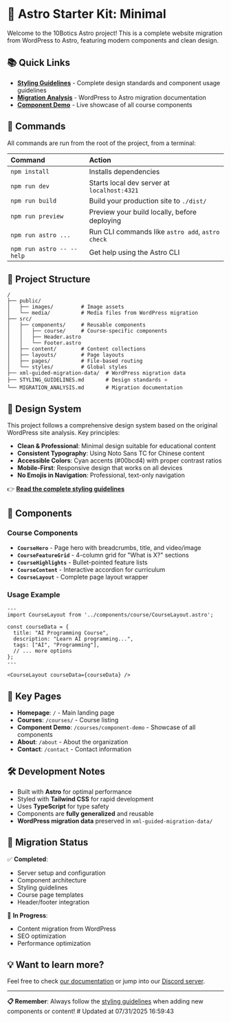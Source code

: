 # 🚀 Astro Starter Kit: Minimal

Welcome to the 10Botics Astro project! This is a complete website migration from WordPress to Astro, featuring modern components and clean design.

## 📚 Quick Links

- **[Styling Guidelines](./STYLING_GUIDELINES.md)** - Complete design standards and component usage guidelines
- **[Migration Analysis](./MIGRATION_ANALYSIS.md)** - WordPress to Astro migration documentation
- **[Component Demo](http://localhost:4322/courses/component-demo)** - Live showcase of all course components

## 🧞 Commands

All commands are run from the root of the project, from a terminal:

| Command                   | Action                                           |
| :------------------------ | :----------------------------------------------- |
| `npm install`             | Installs dependencies                            |
| `npm run dev`             | Starts local dev server at `localhost:4321`      |
| `npm run build`           | Build your production site to `./dist/`          |
| `npm run preview`         | Preview your build locally, before deploying     |
| `npm run astro ...`       | Run CLI commands like `astro add`, `astro check` |
| `npm run astro -- --help` | Get help using the Astro CLI                     |

## 📁 Project Structure

```
/
├── public/
│   ├── images/         # Image assets
│   └── media/          # Media files from WordPress migration
├── src/
│   ├── components/     # Reusable components
│   │   ├── course/     # Course-specific components
│   │   ├── Header.astro
│   │   └── Footer.astro
│   ├── content/        # Content collections
│   ├── layouts/        # Page layouts
│   ├── pages/          # File-based routing
│   └── styles/         # Global styles
├── xml-guided-migration-data/  # WordPress migration data
├── STYLING_GUIDELINES.md       # Design standards ⭐
└── MIGRATION_ANALYSIS.md       # Migration documentation
```

## 🎨 Design System

This project follows a comprehensive design system based on the original WordPress site analysis. Key principles:

- **Clean & Professional**: Minimal design suitable for educational content
- **Consistent Typography**: Using Noto Sans TC for Chinese content
- **Accessible Colors**: Cyan accents (#00bcd4) with proper contrast ratios
- **Mobile-First**: Responsive design that works on all devices
- **No Emojis in Navigation**: Professional, text-only navigation

👉 **[Read the complete styling guidelines](./STYLING_GUIDELINES.md)**

## 🧩 Components

### Course Components

- **`CourseHero`** - Page hero with breadcrumbs, title, and video/image
- **`CourseFeatureGrid`** - 4-column grid for "What is X?" sections  
- **`CourseHighlights`** - Bullet-pointed feature lists
- **`CourseContent`** - Interactive accordion for curriculum
- **`CourseLayout`** - Complete page layout wrapper

### Usage Example
```astro
---
import CourseLayout from '../components/course/CourseLayout.astro';

const courseData = {
  title: "AI Programming Course",
  description: "Learn AI programming...",
  tags: ["AI", "Programming"],
  // ... more options
};
---

<CourseLayout courseData={courseData} />
```

## 🔗 Key Pages

- **Homepage**: `/` - Main landing page
- **Courses**: `/courses/` - Course listing
- **Component Demo**: `/courses/component-demo` - Showcase of all components
- **About**: `/about` - About the organization
- **Contact**: `/contact` - Contact information

## 🛠️ Development Notes

- Built with **Astro** for optimal performance
- Styled with **Tailwind CSS** for rapid development  
- Uses **TypeScript** for type safety
- Components are **fully generalized** and reusable
- **WordPress migration data** preserved in `xml-guided-migration-data/`

## 🎯 Migration Status

✅ **Completed**:
- Server setup and configuration
- Component architecture
- Styling guidelines  
- Course page templates
- Header/footer integration

🔄 **In Progress**:
- Content migration from WordPress
- SEO optimization
- Performance optimization

## 💡 Want to learn more?

Feel free to check [our documentation](https://docs.astro.build) or jump into our [Discord server](https://astro.build/chat).

---

**📋 Remember**: Always follow the [styling guidelines](./STYLING_GUIDELINES.md) when adding new components or content!
#   U p d a t e d   a t   0 7 / 3 1 / 2 0 2 5   1 6 : 5 9 : 4 3  
 